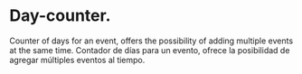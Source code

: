 # Day-counter.
Counter of days for an event, offers the possibility of adding multiple events at the same time.
Contador de días para un evento,  ofrece la posibilidad de agregar múltiples eventos al tiempo.

